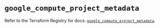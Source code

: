 # `google_compute_project_metadata`

Refer to the Terraform Registry for docs: [`google_compute_project_metadata`](https://registry.terraform.io/providers/hashicorp/google/6.9.0/docs/resources/compute_project_metadata).
